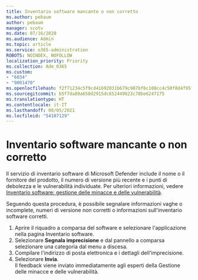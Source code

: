 ```yaml
---
title: Inventario software mancante o non corretto
ms.author: pebaum
author: pebaum
manager: scotv
ms.date: 07/16/2020
ms.audience: Admin
ms.topic: article
ms.service: o365-administration
ROBOTS: NOINDEX, NOFOLLOW
localization_priority: Priority
ms.collection: Adm_O365
ms.custom:
- "6034"
- "9001470"
ms.openlocfilehash: f2f71234c5f9cd41692031b679c987bf6c108cc4c50f8d4f95f72da42fea73c7
ms.sourcegitcommit: b5f7da89a650d2915dc652449623c78be6247175
ms.translationtype: HT
ms.contentlocale: it-IT
ms.lasthandoff: 08/05/2021
ms.locfileid: "54107129"
---
```

# <a name="software-inventory-is-missing-or-inaccurate"></a>Inventario software mancante o non corretto

Il servizio di inventario software di Microsoft Defender include il nome o il fornitore del prodotto, il numero di versione più recente e i punti di debolezza e le vulnerabilità individuate. Per ulteriori informazioni, vedere [Inventario software: gestione delle minacce e delle vulnerabilità](/windows/security/threat-protection/microsoft-defender-atp/tvm-software-inventory).

Seguendo questa procedura, è possibile segnalare informazioni vaghe o incomplete, numeri di versione non corretti o informazioni sull'inventario software corretti.  

1. Aprire il riquadro a comparsa del software e selezionare l'applicazione nella pagina Inventario software.
2. Selezionare **Segnala imprecisione** e dal pannello a comparsa selezionare una categoria dal menu a discesa.
3. Compilare l'indirizzo di posta elettronica e i dettagli dell'imprecisione.
4. Selezionare **Invia**.</br>
    Il feedback viene inviato immediatamente agli esperti della Gestione delle minacce e delle vulnerabilità.